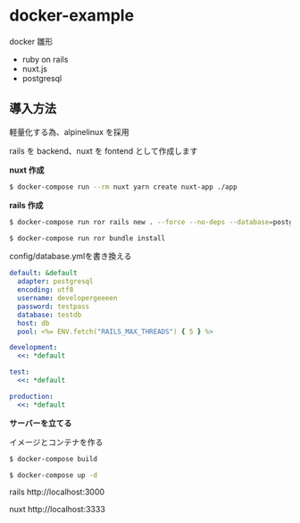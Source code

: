 # docker-example

docker 雛形

- ruby on rails
- nuxt.js
- postgresql

## 導入方法

軽量化する為、alpinelinux を採用

rails を backend、nuxt を fontend として作成します

**nuxt 作成**

```bash
$ docker-compose run --rm nuxt yarn create nuxt-app ./app
```

**rails 作成**

```bash
$ docker-compose run ror rails new . --force --no-deps --database=postgresql --skip-yarn --skip-action-mailer --skip-active-storage --skip-action-cable --skip-sprockets --skip-javascript --skip-turbolinks --skip-test --api --skip-bundle

$ docker-compose run ror bundle install
```

config/database.ymlを書き換える

```yml
default: &default
  adapter: postgresql
  encoding: utf8
  username: developergeeeen
  password: testpass
  database: testdb
  host: db
  pool: <%= ENV.fetch("RAILS_MAX_THREADS") { 5 } %>

development:
  <<: *default

test:
  <<: *default

production:
  <<: *default
```

**サーバーを立てる**

イメージとコンテナを作る

```bash
$ docker-compose build

$ docker-compose up -d
```

rails
http://localhost:3000

nuxt
http://localhost:3333
